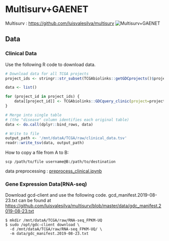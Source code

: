 # Multisurv+GAENET
Multisurv : https://github.com/luisvalesilva/multisurv
![Multisurv+GAENET](https://user-images.githubusercontent.com/69032913/202623549-fb9ec11f-9aa4-48b1-b8a2-bc63ad044af0.PNG)
## Data
### Clinical Data
Use the following R code to download data.

```r
# Download data for all TCGA projects
project_ids <- stringr::str_subset(TCGAbiolinks::getGDCprojects()$project_id, 'TCGA')

data <- list()

for (project_id in project_ids) {
    data[[project_id]] <- TCGAbiolinks::GDCquery_clinic(project=project_id, type='clinical')
}

# Merge into single table
# (the "disease" column identifies each original table)
data <- do.call(dplyr::bind_rows, data)

# Write to file
output_path <- '/mnt/dataA/TCGA/raw/clinical_data.tsv'
readr::write_tsv(data, output_path)
```

How to copy a file from A to B:
```console
scp /path/to/file username@B:/path/to/destination
```
data preprocessing : [preprocess_clinical.ipynb](Data/preprocess_clinical.ipynb)

### Gene Expression Data(RNA-seq)
Download gcd-client and use the following code. gcd_manifest.2019-08-23.txt can be found at https://github.com/luisvalesilva/multisurv/blob/master/data/gdc_manifest.2019-08-23.txt

```console
$ mkdir /mnt/dataA/TCGA/raw/RNA-seq_FPKM-UQ
$ sudo /opt/gdc-client download \
  -d /mnt/dataA/TCGA/raw/RNA-seq_FPKM-UQ/ \
  -m data/gdc_manifest.2019-08-23.txt
```
